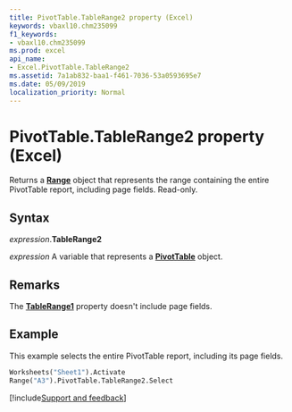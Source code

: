 ```yaml
---
title: PivotTable.TableRange2 property (Excel)
keywords: vbaxl10.chm235099
f1_keywords:
- vbaxl10.chm235099
ms.prod: excel
api_name:
- Excel.PivotTable.TableRange2
ms.assetid: 7a1ab832-baa1-f461-7036-53a0593695e7
ms.date: 05/09/2019
localization_priority: Normal
---
```



# PivotTable.TableRange2 property (Excel)

Returns a **[Range](Excel.Range(object).md)** object that represents the range containing the entire PivotTable report, including page fields. Read-only.


## Syntax

_expression_.**TableRange2**

_expression_ A variable that represents a **[PivotTable](Excel.PivotTable.md)** object.


## Remarks

The **[TableRange1](Excel.PivotTable.TableRange1.md)** property doesn't include page fields.


## Example

This example selects the entire PivotTable report, including its page fields.

```vb
Worksheets("Sheet1").Activate 
Range("A3").PivotTable.TableRange2.Select 

```




[!include[Support and feedback](~/includes/feedback-boilerplate.md)]